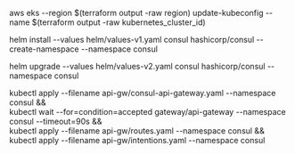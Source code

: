 aws eks --region $(terraform output -raw region) update-kubeconfig --name $(terraform output -raw kubernetes_cluster_id)

helm install --values helm/values-v1.yaml consul hashicorp/consul --create-namespace --namespace consul

helm upgrade --values helm/values-v2.yaml consul hashicorp/consul --namespace consul


kubectl apply --filename api-gw/consul-api-gateway.yaml --namespace consul && \
kubectl wait --for=condition=accepted gateway/api-gateway --namespace consul --timeout=90s && \
kubectl apply --filename api-gw/routes.yaml --namespace consul && \
kubectl apply --filename api-gw/intentions.yaml --namespace consul
